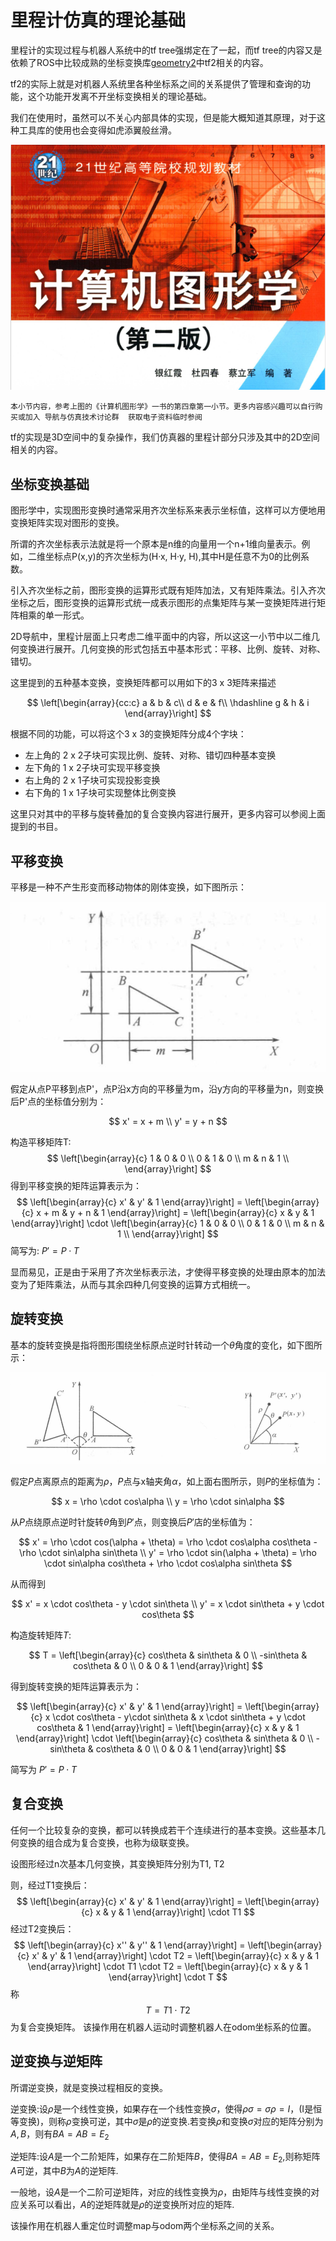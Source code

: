 # 里程计仿真的理论基础

里程计的实现过程与机器人系统中的tf tree强绑定在了一起，而tf tree的内容又是依赖了ROS中比较成熟的坐标变换库[geometry2](https://github.com/ros2/geometry2)中tf2相关的内容。

tf2的实际上就是对机器人系统里各种坐标系之间的关系提供了管理和查询的功能，这个功能开发离不开坐标变换相关的理论基础。

我们在使用时，虽然可以不关心内部具体的实现，但是能大概知道其原理，对于这种工具库的使用也会变得如虎添翼般丝滑。

![计算机图形学](./../images/cp.png)

`本小节内容，参考上图的《计算机图形学》一书的第四章第一小节。更多内容感兴趣可以自行购买或加入 导航与仿真技术讨论群  获取电子资料临时参阅`

tf的实现是3D空间中的复杂操作，我们仿真器的里程计部分只涉及其中的2D空间相关的内容。

## 坐标变换基础

图形学中，实现图形变换时通常采用齐次坐标系来表示坐标值，这样可以方便地用变换矩阵实现对图形的变换。

所谓的齐次坐标表示法就是将一个原本是n维的向量用一个n+1维向量表示。例如，二维坐标点P(x,y)的齐次坐标为(H·x, H·y, H),其中H是任意不为0的比例系数。

引入齐次坐标之前，图形变换的运算形式既有矩阵加法，又有矩阵乘法。引入齐次坐标之后，图形变换的运算形式统一成表示图形的点集矩阵与某一变换矩阵进行矩阵相乘的单一形式。

2D导航中，里程计层面上只考虑二维平面中的内容，所以这这一小节中以二维几何变换进行展开。几何变换的形式包括五中基本形式：平移、比例、旋转、对称、错切。

这里提到的五种基本变换，变换矩阵都可以用如下的3 x 3矩阵来描述

$$
\left[\begin{array}{cc:c}
a & b & c\\
d & e & f\\
\hdashline g & h & i
\end{array}\right]
$$

根据不同的功能，可以将这个3 x 3的变换矩阵分成4个字块：

- 左上角的 2 x 2子块可实现比例、旋转、对称、错切四种基本变换
- 左下角的 1 x 2子块可实现平移变换
- 右上角的 2 x 1子块可实现投影变换
- 右下角的 1 x 1子块可实现整体比例变换

这里只对其中的平移与旋转叠加的复合变换内容进行展开，更多内容可以参阅上面提到的书目。



## 平移变换
平移是一种不产生形变而移动物体的刚体变换，如下图所示：

![平移变换](./../images/move.png)

假定从点P平移到点P'，点P沿x方向的平移量为m，沿y方向的平移量为n，则变换后P'点的坐标值分别为：

$$
x' = x + m \\
y' = y + n
$$

构造平移矩阵T:
$$
\left[\begin{array}{c}
1 & 0 & 0 \\
0 & 1 & 0 \\
m & n & 1 \\
\end{array}\right]
$$
得到平移变换的矩阵运算表示为：
$$
\left[\begin{array}{c}
x' & y' & 1
\end{array}\right] = \left[\begin{array}{c}
  x + m & y + n & 1
\end{array}\right] = \left[\begin{array}{c}
  x & y & 1
\end{array}\right] \cdot \left[\begin{array}{c}
1 & 0 & 0 \\
0 & 1 & 0 \\
m & n & 1 \\
\end{array}\right]
$$
简写为: $P'=P·T$

显而易见，正是由于采用了齐次坐标表示法，才使得平移变换的处理由原本的加法变为了矩阵乘法，从而与其余四种几何变换的运算方式相统一。

## 旋转变换
基本的旋转变换是指将图形围绕坐标原点逆时针转动一个$\theta$角度的变化，如下图所示：

![旋转](../images/rotate.png)

假定$P$点离原点的距离为$\rho$，$P$点与x轴夹角$\alpha$，如上面右图所示，则$P$的坐标值为：

$$
x = \rho \cdot cos\alpha \\
y = \rho \cdot sin\alpha
$$

从$P$点绕原点逆时针旋转$\theta$角到$P'$点，则变换后$P'$店的坐标值为：

$$
x' = \rho \cdot cos(\alpha + \theta) = \rho \cdot cos\alpha cos\theta - \rho \cdot sin\alpha sin\theta \\
y' = \rho \cdot sin(\alpha + \theta) = \rho \cdot sin\alpha cos\theta + \rho \cdot cos\alpha sin\theta
$$

从而得到

$$
x' = x \cdot cos\theta - y \cdot sin\theta \\
y' = x \cdot sin\theta + y \cdot cos\theta
$$

构造旋转矩阵$T$:

$$
T = 
\left[\begin{array}{c}
  cos\theta & sin\theta & 0 \\
  -sin\theta & cos\theta & 0 \\
  0 & 0 & 1
\end{array}\right]
$$

得到旋转变换的矩阵运算表示为：

$$
\left[\begin{array}{c}
  x' & y' & 1
\end{array}\right] = 
\left[\begin{array}{c}
  x \cdot cos\theta - y\cdot sin\theta & x \cdot sin\theta + y \cdot cos\theta & 1
\end{array}\right] = 
\left[\begin{array}{c}
  x & y & 1
\end{array}\right] \cdot 
\left[\begin{array}{c}
  cos\theta & sin\theta & 0 \\
  -sin\theta & cos\theta & 0 \\
  0 & 0 & 1
\end{array}\right]
$$

简写为 $P' = P \cdot T$

## 复合变换

任何一个比较复杂的变换，都可以转换成若干个连续进行的基本变换。这些基本几何变换的组合成为复合变换，也称为级联变换。

设图形经过n次基本几何变换，其变换矩阵分别为T1, T2

则，经过T1变换后：
$$ 
\left[\begin{array}{c}
 x' & y' & 1 
\end{array}\right] =
\left[\begin{array}{c}
 x & y & 1 
\end{array}\right] \cdot T1
$$
经过T2变换后：
$$ 
\left[\begin{array}{c}
 x'' & y'' & 1 
\end{array}\right] =
\left[\begin{array}{c}
 x' & y' & 1 
\end{array}\right] \cdot T2 = \left[\begin{array}{c}
 x & y & 1 
\end{array}\right] \cdot T1 \cdot T2 = 
\left[\begin{array}{c}
 x & y & 1 
\end{array}\right] \cdot T 
$$
称 
$$ T=T1 \cdot T2 $$
为复合变换矩阵。
该操作用在机器人运动时调整机器人在odom坐标系的位置。

## 逆变换与逆矩阵
所谓逆变换，就是变换过程相反的变换。

逆变换:设$\rho$是一个线性变换，如果存在一个线性变换$\sigma$，使得$\rho \sigma = \sigma \rho = I$，(I是恒等变换)，则称$\rho$变换可逆，其中$\sigma$是$\rho$的逆变换.若变换$\rho$和变换$\sigma$对应的矩阵分别为$A, B$，则有$BA=AB=E_{2}$

逆矩阵:设$A$是一个二阶矩阵，如果存在二阶矩阵$B$，使得$BA=AB=E_{2}$,则称矩阵$A$可逆，其中$B$为$A$的逆矩阵.

一般地，设$A$是一个二阶可逆矩阵，对应的线性变换为$\rho$，由矩阵与线性变换的对应关系可以看出，$A$的逆矩阵就是$\rho$的逆变换所对应的矩阵.

该操作用在机器人重定位时调整map与odom两个坐标系之间的关系。